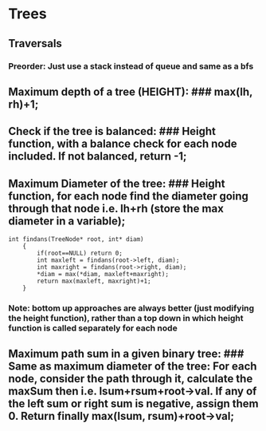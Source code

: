 # Trees

## Traversals
### Preorder: Just use a stack instead of queue and same as a bfs

## Maximum depth of a tree (HEIGHT): ### max(lh, rh)+1;
## Check if the tree is balanced: ### Height function, with a balance check for each node included. If not balanced, return -1;
## Maximum Diameter of the tree: ### Height function, for each node find the diameter going through that node i.e. lh+rh (store the max diameter in a variable);
```
int findans(TreeNode* root, int* diam)
    {
        if(root==NULL) return 0;
        int maxleft = findans(root->left, diam);
        int maxright = findans(root->right, diam);
        *diam = max(*diam, maxleft+maxright);
        return max(maxleft, maxright)+1;
    }
```
### Note: bottom up approaches are always better (just modifying the height function), rather than a top down in which height function is called separately for each  node
## Maximum path sum in a given binary tree: ### Same as maximum diameter of the tree: For each node, consider the path through it, calculate the maxSum then i.e. lsum+rsum+root->val. If any of the left sum or right sum is negative, assign them 0. Return finally max(lsum, rsum)+root->val;